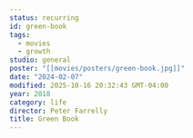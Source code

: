 ```yaml
---
status: recurring
id: green-book
tags:
  - movies
  - growth
studio: general
poster: "[[movies/posters/green-book.jpg]]"
date: "2024-02-07"
modified: 2025-10-16 20:32:43 GMT-04:00
year: 2018
category: life
director: Peter Farrelly
title: Green Book
---
```

